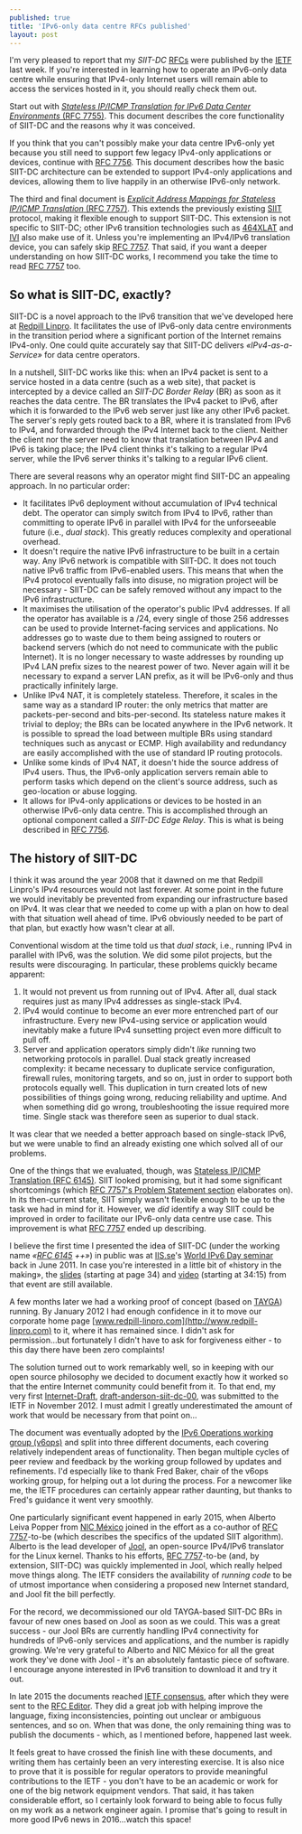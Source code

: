 ```yaml
---
published: true
title: 'IPv6-only data centre RFCs published'
layout: post
---
```


I'm very pleased to report that my *SIIT-DC*
[RFCs](https://www.ietf.org/rfc.html) were published by the
[IETF](https://www.ietf.org) last week. If you're interested in learning how to
operate an IPv6-only data centre while ensuring that IPv4-only Internet users
will remain able to access the services hosted in it, you should really check
them out.

Start out with [*Stateless IP/ICMP Translation for IPv6 Data Center
Environments* (RFC 7755)](https://tools.ietf.org/html/rfc7755). This document
describes the core functionality of SIIT-DC and the reasons why it was
conceived.

If you think that you can't possibly make your data centre IPv6-only yet
because you still need to support few legacy IPv4-only applications or devices,
continue with [RFC 7756](https://tools.ietf.org/html/rfc7756). This document
describes how the basic SIIT-DC architecture can be extended to support
IPv4-only applications and devices, allowing them to live happily in an
otherwise IPv6-only network.

The third and final document is [*Explicit Address Mappings for Stateless
IP/ICMP Translation* (RFC 7757)](https://tools.ietf.org/html/rfc7757). This
extends the previously existing [SIIT](https://tools.ietf.org/html/rfc6145)
protocol, making it flexible enough to support SIIT-DC. This extension is not
specific to SIIT-DC; other IPv6 transition technologies such as
[464XLAT](https://tools.ietf.org/html/rfc6877) and
[IVI](https://tools.ietf.org/html/rfc6219) also make use of it. Unless you're
implementing an IPv4/IPv6 translation device, you can safely skip [RFC
7757](https://tools.ietf.org/html/rfc7757). That said, if you want a deeper
understanding on how SIIT-DC works, I recommend you take the time to read [RFC
7757](https://tools.ietf.org/html/rfc7757) too. 

## So what is SIIT-DC, exactly?

SIIT-DC is a novel approach to the IPv6 transition that we've developed here at
[Redpill Linpro](http://www.redpill-linpro.com). It facilitates the use of
IPv6-only data centre environments in the transition period where a significant
portion of the Internet remains IPv4-only. One could quite accurately say that
SIIT-DC delivers *«IPv4-as-a-Service»* for data centre operators.

In a nutshell, SIIT-DC works like this: when an IPv4 packet is sent to a
service hosted in a data centre (such as a web site), that packet is
intercepted by a device called an *SIIT-DC Border Relay* (BR) as soon as it
reaches the data centre. The BR translates the IPv4 packet to IPv6, after which
it is forwarded to the IPv6 web server just like any other IPv6 packet. The
server's reply gets routed back to a BR, where it is translated from IPv6 to
IPv4, and forwarded through the IPv4 Internet back to the client. Neither the
client nor the server need to know that translation between IPv4 and IPv6 is
taking place; the IPv4 client thinks it's talking to a regular IPv4 server,
while the IPv6 server thinks it's talking to a regular IPv6 client.

There are several reasons why an operator might find SIIT-DC an appealing
approach. In no particular order:

* It facilitates IPv6 deployment without accumulation of IPv4 technical debt.
  The operator can simply switch from IPv4 to IPv6, rather than committing to
  operate IPv6 in parallel with IPv4 for the unforseeable future (i.e., *dual
  stack*). This greatly reduces complexity and operational overhead.
* It doesn't require the native IPv6 infrastructure to be built in a certain
  way. Any IPv6 network is compatible with SIIT-DC. It does not touch native
  IPv6 traffic from IPv6-enabled users. This means that when the IPv4 protocol
  eventually falls into disuse, no migration project will be necessary -
  SIIT-DC can be safely removed without any impact to the IPv6 infrastructure.
* It maximises the utilisation of the operator's public IPv4 addresses. If all
  the operator has available is a /24, every single of those 256 addresses can
  be used to provide Internet-facing services and applications. No addresses go
  to waste due to them being assigned to routers or backend servers (which do
  not need to communicate with the public Internet). It is no longer necessary
  to waste addresses by rounding up IPv4 LAN prefix sizes to the nearest power
  of two. Never again will it be necessary to expand a server LAN prefix, as it
  will be IPv6-only and thus practically infinitely large.
* Unlike IPv4 NAT, it is completely stateless. Therefore, it scales in
  the same way as a standard IP router: the only metrics that matter are
  packets-per-second and bits-per-second. Its stateless nature makes it trivial
  to deploy; the BRs can be located anywhere in the IPv6 network. It is
  possible to spread the load between multiple BRs using standard techniques
  such as anycast or ECMP. High availability and redundancy are easily
  accomplished with the use of standard IP routing protocols. 
* Unlike some kinds of IPv4 NAT, it doesn't hide the source address of IPv4
  users. Thus, the IPv6-only application servers remain able to perform tasks
  which depend on the client's source address, such as geo-location or abuse
  logging.
* It allows for IPv4-only applications or devices to be hosted in an otherwise
  IPv6-only data centre. This is accomplished through an optional component
  called a *SIIT-DC Edge Relay*. This is what is being described in [RFC
  7756](https://tools.ietf.org/html/rfc7756).

## The history of SIIT-DC

I think it was around the year 2008 that it dawned on me that Redpill Linpro's
IPv4 resources would not last forever. At some point in the future we would
inevitably be prevented from expanding our infrastructure based on IPv4. It was
clear that we needed to come up with a plan on how to deal with that situation
well ahead of time. IPv6 obviously needed to be part of that plan, but exactly
how wasn't clear at all.

Conventional wisdom at the time told us that *dual stack*, i.e., running IPv4
in parallel with IPv6, was the solution. We did some pilot projects, but the
results were discouraging. In particular, these problems quickly became
apparent:

1. It would not prevent us from running out of IPv4. After all, dual stack
   requires just as many IPv4 addresses as single-stack IPv4. 
2. IPv4 would continue to become an ever more entrenched part of our
   infrastructure. Every new IPv4-using service or application would inevitably
   make a future IPv4 sunsetting project even more difficult to pull off.
3. Server and application operators simply didn't *like* running two networking
   protocols in parallel. Dual stack greatly increased complexity: it became
   necessary to duplicate service configuration, firewall rules, monitoring
   targets, and so on, just in order to support both protocols equally well.
   This duplication in turn created lots of new possibilities of things going
   wrong, reducing reliability and uptime. And when something did go wrong,
   troubleshooting the issue required more time. Single stack was therefore
   seen as superior to dual stack.

It was clear that we needed a better approach based on single-stack IPv6, but
we were unable to find an already existing one which solved all of our
problems.

One of the things that we evaluated, though, was [Stateless IP/ICMP Translation
(RFC 6145)](https://tools.ietf.org/html/rfc6145). SIIT looked promising, but it
had some significant shortcomings (which [RFC 7757's Problem Statement
section](https://tools.ietf.org/html/rfc7757#section-2) elaborates on). In its
then-current state, SIIT simply wasn't flexible enough to be up to the task we
had in mind for it. However, we *did* identify a way SIIT could be improved in
order to facilitate our IPv6-only data centre use case. This improvement is
what [RFC 7757](https://tools.ietf.org/html/rfc7757) ended up describing.

I believe the first time I presented the idea of SIIT-DC (under the working
name *«[RFC 6145](https://tools.ietf.org/html/rfc6145) ++»*) in public was at
[IIS.se](https://iis.se)'s [World IPv6 Day
seminar](https://www.iis.se/evenemang/ipv6-i-praktiken/) back in June 2011.
In case you're interested in a little bit of «history in the making», the
[slides](https://fud.no/talks/20110608-IIS.se-IPv6_From_The_Content_Perspective.pdf)
(starting at page 34) and
[video](https://fud.no/talks/20110608-IIS.se-IPv6_From_The_Content_Perspective.webm)
(starting at 34:15) from that event are still available.

A few months later we had a working proof of concept (based on
[TAYGA](http://www.litech.org/tayga/)) running. By January 2012 I had enough
confidence in it to move our corporate home page
[www.redpill-linpro.com](http://www.redpill-linpro.com) to it, where it has
remained since. I didn't ask for permission...but fortunately I didn't have to
ask for forgiveness either - to this day there have been zero complaints!

The solution turned out to work remarkably well, so in keeping with our open
source philosophy we decided to document exactly how it worked so that the
entire Internet community could benefit from it. To that end, my very first
[Internet-Draft](https://www.ietf.org/id-info/),
[draft-anderson-siit-dc-00](https://tools.ietf.org/html/draft-anderson-siit-dc-00),
was submitted to the IETF in November 2012. I must admit I greatly
underestimated the amount of work that would be necessary from that point on...

The document was eventually adopted by the [IPv6 Operations working group
(v6ops)](https://datatracker.ietf.org/wg/v6ops/) and split into three different
documents, each covering relatively independent areas of functionality. Then
began multiple cycles of peer review and feedback by the working group followed
by updates and refinements. I'd especially like to thank Fred Baker, chair of
the v6ops working group, for helping out a lot during the process. For a
newcomer like me, the IETF procedures can certainly appear rather daunting, but
thanks to Fred's guidance it went very smoothly.

One particularly significant event happened in early 2015, when Alberto Leiva
Popper from [NIC México](http://www.nicmexico.mx/) joined in the effort as a
co-author of [RFC 7757](https://tools.ietf.org/html/rfc7757)-to-be (which
describes the specifics of the updated SIIT algorithm). Alberto is the lead
developer of [Jool](http://jool.mx/), an open-source IPv4/IPv6 translator for
the Linux kernel. Thanks to his efforts, [RFC
7757](https://tools.ietf.org/html/rfc7757)-to-be (and, by extension, SIIT-DC)
was quickly implemented in Jool, which really helped move things along. The
IETF considers the availability of *running code* to be of utmost importance
when considering a proposed new Internet standard, and Jool fit the bill
perfectly.

For the record, we decommissioned our old TAYGA-based SIIT-DC BRs in favour of
new ones based on Jool as soon as we could. This was a great success - our Jool
BRs are currently handling IPv4 connectivity for hundreds of IPv6-only services
and applications, and the number is rapidly growing. We're very grateful to
Alberto and NIC México for all the great work they've done with Jool - it's an
absolutely fantastic piece of software. I encourage anyone interested in IPv6
transition to download it and try it out.

In late 2015 the documents reached [IETF
consensus](https://tools.ietf.org/html/rfc7282), after which they were sent to
the [RFC Editor](https://rfc-editor.org). They did a great job with helping
improve the language, fixing inconsistencies, pointing out unclear or ambiguous
sentences, and so on. When that was done, the only remaining thing was to
publish the documents - which, as I mentioned before, happened last week.

It feels great to have crossed the finish line with these documents, and
writing them has certainly been an very interesting exercise. It is also nice
to prove that it is possible for regular operators to provide meaningful
contributions to the IETF - you don't have to be an academic or work for one of
the big network equipment vendors. That said, it has taken considerable effort,
so I certainly look forward to being able to focus fully on my work as a
network engineer again. I promise that's going to result in more good IPv6 news
in 2016...watch this space!
